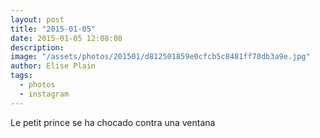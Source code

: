 ```yaml
---
layout: post
title: "2015-01-05"
date: 2015-01-05 12:08:08
description: 
image: "/assets/photos/201501/d812501859e0cfcb5c8481ff70db3a9e.jpg"
author: Elise Plain
tags: 
  - photos
  - instagram
---
```


Le petit prince se ha chocado contra una ventana
<p></p>
